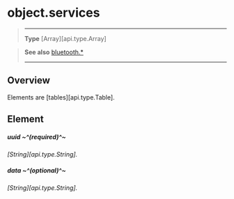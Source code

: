 # object.services

> --------------------- ------------------------------------------------------------------------------------------
> __Type__              [Array][api.type.Array]


> __See also__          [bluetooth.*](/plugin/bluetooth.md)
> --------------------- ------------------------------------------------------------------------------------------

## Overview

Elements are [tables][api.type.Table].

## Element

##### uuid ~^(required)^~
_[String][api.type.String]._

##### data ~^(optional)^~
_[String][api.type.String]._